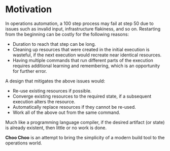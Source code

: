 # Motivation

In operations automation, a 100 step process may fail at step 50 due to issues such as invalid input, infrastructure flakiness, and so on. Restarting from the beginning can be costly for the following reasons:

* Duration to reach that step can be long.
* Cleaning up resources that were created in the initial execution is wasteful, if the next execution would recreate near identical resources.
* Having multiple commands that run different parts of the execution requires additional learning and remembering, which is an opportunity for further error.

A design that mitigates the above issues would:

* Re-use existing resources if possible.
* Converge existing resources to the required state, if a subsequent execution alters the resource.
* Automatically replace resources if they cannot be re-used.
* Work all of the above out from the same command.

Much like a programming language compiler, if the desired artifact (or state) is already existent, then little or no work is done.

**Choo Choo** is an attempt to bring the simplicity of a modern build tool to the operations world.
